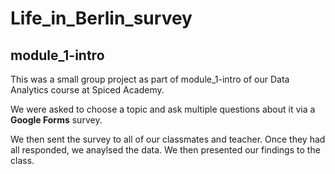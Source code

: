 # Life_in_Berlin_survey
## module_1-intro

This was a small group project as part of module_1-intro of our Data Analytics course at Spiced Academy.

We were asked to choose a topic and ask multiple questions about it via a **Google Forms** survey.

We then sent the survey to all of our classmates and teacher. Once they had all responded, we anaylsed the data. We then presented our findings to the class.
